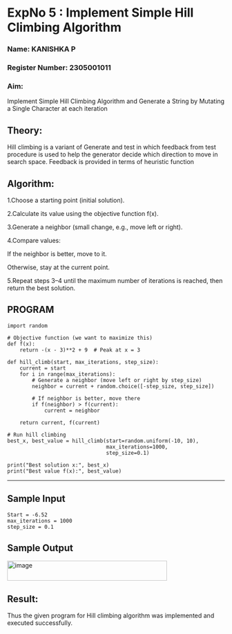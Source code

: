 <h1>ExpNo 5 : Implement Simple Hill Climbing Algorithm</h1> 
<h3>Name:  KANISHKA P           </h3>
<h3>Register Number:  2305001011          </h3>
<H3>Aim:</H3>
<p>Implement Simple Hill Climbing Algorithm and Generate a String by Mutating a Single Character at each iteration </p>
<h2> Theory: </h2>
<p>Hill climbing is a variant of Generate and test in which feedback from test procedure is used to help the generator decide which direction to move in search space.
Feedback is provided in terms of heuristic function
</p>


<h2>Algorithm:</h2>

1.Choose a starting point (initial solution).

2.Calculate its value using the objective function f(x).

3.Generate a neighbor (small change, e.g., move left or right).

4.Compare values:

  If the neighbor is better, move to it.

  Otherwise, stay at the current point.

5.Repeat steps 3–4 until the maximum number of iterations is reached, then return the best solution.

## PROGRAM
~~~
import random

# Objective function (we want to maximize this)
def f(x):
    return -(x - 3)**2 + 9  # Peak at x = 3

def hill_climb(start, max_iterations, step_size):
    current = start
    for i in range(max_iterations):
        # Generate a neighbor (move left or right by step_size)
        neighbor = current + random.choice([-step_size, step_size])
        
        # If neighbor is better, move there
        if f(neighbor) > f(current):
            current = neighbor
    
    return current, f(current)

# Run hill climbing
best_x, best_value = hill_climb(start=random.uniform(-10, 10), 
                                max_iterations=1000, 
                                step_size=0.1)

print("Best solution x:", best_x)
print("Best value f(x):", best_value)
~~~

<hr>
<h2>Sample Input </h2>

~~~
Start = -6.52
max_iterations = 1000
step_size = 0.1
~~~

<h2>Sample Output </h2>

<img width="370" height="46" alt="image" src="https://github.com/user-attachments/assets/0f325465-f17f-4dae-b092-a4fd180e7773" />

<h2> Result: </h2>
Thus the given program for Hill climbing algorithm was implemented and executed successfully.



